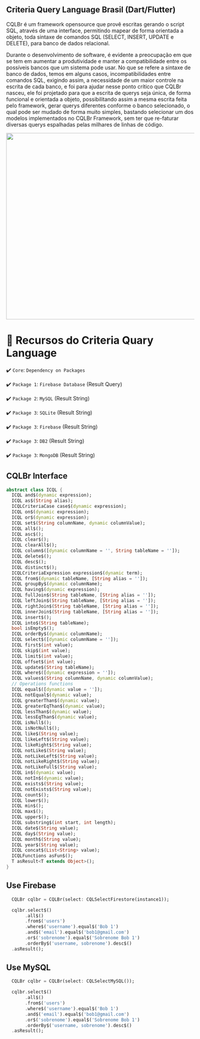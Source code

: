 ## Criteria Query Language Brasil (Dart/Flutter)

CQLBr é um framework opensource que provê escritas gerando o script SQL, através de uma interface, permitindo mapear de forma orientada a objeto, toda sintaxe de comandos SQL (SELECT, INSERT, UPDATE e DELETE), para banco de dados relacional.

Durante o desenvolvimento de software, é evidente a preocupação em que se tem em aumentar a produtividade e manter a compatibilidade entre os possíveis bancos que um sistema pode usar. No que se refere a sintaxe de banco de dados, temos em alguns casos, incompatibilidades entre comandos SQL, exigindo assim, a necessidade de um maior controle na escrita de cada banco, e foi para ajudar nesse ponto crítico que CQLBr nasceu, ele foi projetado para que a escrita de querys seja única, de forma funcional e orientada a objeto, possibilitando assim a mesma escrita feita pelo framework, gerar querys diferentes conforme o banco selecionado, o qual pode ser mudado de forma muito simples, bastando selecionar um dos modelos implementados no CQLBr Framework, sem ter que re-faturar diversas querys espalhadas pelas milhares de linhas de código.

<img src="https://www.isaquepinheiro.com.br/projetos/cqlbr-framework-for-delphilazarus-65199.png" width="1280" height="500">

# :hammer: Recursos do Criteria Quary Language

:heavy_check_mark: `Core`: ```Dependency on Packages```

:heavy_check_mark: `Package 1`: ```Firebase Database``` (Result Query)

:heavy_check_mark: `Package 2`: ```MySQL``` (Result String)

:heavy_check_mark: `Package 3`: ```SQLite``` (Result String)

:heavy_check_mark: `Package 3`: ```Firebase``` (Result String)

:heavy_check_mark: `Package 3`: ```DB2``` (Result String)

:heavy_check_mark: `Package 3`: ```MongoDB``` (Result String)


## CQLBr Interface

```Dart
abstract class ICQL {
  ICQL and$(dynamic expression);
  ICQL as$(String alias);
  ICQLCriteriaCase case$(dynamic expression);
  ICQL on$(dynamic expression);
  ICQL or$(dynamic expression);
  ICQL set$(String columnName, dynamic columnValue);
  ICQL all$();
  ICQL asc$();
  ICQL clear$();
  ICQL clearAll$();
  ICQL column$([dynamic columnName = '', String tableName = '']);
  ICQL delete$();
  ICQL desc$();
  ICQL distinct$();
  ICQLCriteriaExpression expression$(dynamic term);
  ICQL from$(dynamic tableName, [String alias = '']);
  ICQL groupBy$(dynamic columnName);
  ICQL having$(dynamic expression);
  ICQL fullJoin$(String tableName, [String alias = '']);
  ICQL leftJoin$(String tableName, [String alias = '']);
  ICQL rightJoin$(String tableName, [String alias = '']);
  ICQL innerJoin$(String tableName, [String alias = '']);
  ICQL insert$();
  ICQL into$(String tableName);
  bool isEmpty$();
  ICQL orderBy$(dynamic columnName);
  ICQL select$([dynamic columnName = '']);
  ICQL first$(int value);
  ICQL skip$(int value);
  ICQL limit$(int value);
  ICQL offset$(int value);
  ICQL update$(String tableName);
  ICQL where$([dynamic expression = '']);
  ICQL values$(String columnName, dynamic columnValue);
  // Operations functions
  ICQL equal$([dynamic value = '']);
  ICQL notEqual$(dynamic value);
  ICQL greaterThan$(dynamic value);
  ICQL greaterEqThan$(dynamic value);
  ICQL lessThan$(dynamic value);
  ICQL lessEqThan$(dynamic value);
  ICQL isNull$();
  ICQL isNotNull$();
  ICQL like$(String value);
  ICQL likeLeft$(String value);
  ICQL likeRight$(String value);
  ICQL notLike$(String value);
  ICQL notLikeLeft$(String value);
  ICQL notLikeRight$(String value);
  ICQL notLikeFull$(String value);
  ICQL in$(dynamic value);
  ICQL notIn$(dynamic value);
  ICQL exists$(String value);
  ICQL notExists$(String value);
  ICQL count$();
  ICQL lower$();
  ICQL min$();
  ICQL max$();
  ICQL upper$();
  ICQL substring$(int start, int length);
  ICQL date$(String value);
  ICQL day$(String value);
  ICQL month$(String value);
  ICQL year$(String value);
  ICQL concat$(List<String> value);
  ICQLFunctions asFun$();
  T asResult<T extends Object>();
}
```
## Use Firebase

```dart
  CQLBr cqlbr = CQLBr(select: CQLSelectFirestore(instance1));

  cqlbr.select$()
       .all$()
       .from$('users')
       .where$('username').equal$('Bob 1')
       .and$('email').equal$('bob1@gmail.com')
       .or$('sobrenome').equal$('Sobrenome Bob 1')
       .orderBy$('username, sobrenome').desc$()
  .asResult();
```
## Use MySQL

```dart
  CQLBr cqlbr = CQLBr(select: CQLSelectMySQL());

  cqlbr.select$()
       .all$()
       .from$('users')
       .where$('username').equal$('Bob 1')
       .and$('email').equal$('bob1@gmail.com')
       .or$('sobrenome').equal$('Sobrenome Bob 1')
       .orderBy$('username, sobrenome').desc$()
  .asResult();
```